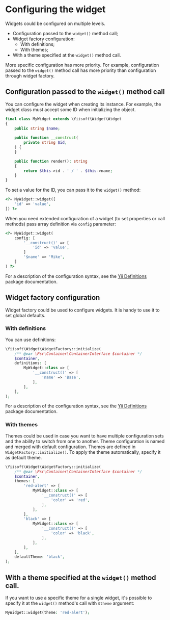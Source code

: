 # Configuring the widget

Widgets could be configured on multiple levels.

- Configuration passed to the `widget()` method call;
- Widget factory configuration:
  - With definitions;
  - With themes;
- With a theme specified at the `widget()` method call.

More specific configuration has more priority. For example, configuration passed to the `widget()` method call has more priority 
than configuration through widget factory.

## Configuration passed to the `widget()` method call

You can configure the widget when creating its instance. For example, the widget class must accept some ID when
initializing the object.

```php
final class MyWidget extends \Yiisoft\Widget\Widget
{
    public string $name;
    
    public function __construct(
        private string $id,
    ) {
    }

    public function render(): string
    {
        return $this->id . ' / ' . $this->name;
    }
}
```

To set a value for the ID, you can pass it to the `widget()` method:

```php
<?= MyWidget::widget([
    'id' => 'value',
]) ?>
```

When you need extended configuration of a widget (to set properties or call methods) pass array definition via `config`
parameter:

```php
<?= MyWidget::widget(
    config: [
        '__construct()' => [
            'id' => 'value',
        ]
        '$name' => 'Mike',
    ]
) ?>
```

For a description of the configuration syntax, see the
[Yii Definitions](https://github.com/yiisoft/definitions#arraydefinition) package documentation.

## Widget factory configuration

Widget factory could be used to configure widgets. It is handy to use it to set global defaults.

### With definitions

You can use definitions:

```php
\Yiisoft\Widget\WidgetFactory::initialize(
    /** @var \Psr\Container\ContainerInterface $container */
    $container,
    definitions: [
        MyWidget::class => [
            '__construct()' => [
                'name' => 'Base',
            ],
        ],
    ],
);
```

For a description of the configuration syntax, see the
[Yii Definitions](https://github.com/yiisoft/definitions#arraydefinition) package documentation.

### With themes

Themes could be used in case you want to have multiple configuration sets and the ability to switch from one to another.
Theme configuration is named and merged with default configuration. Themes are defined in `WidgetFactory::initialize()`.
To apply the theme automatically, specify it as default theme.

```php
\Yiisoft\Widget\WidgetFactory::initialize(
    /** @var \Psr\Container\ContainerInterface $container */
    $container,
    themes: [
        'red-alert' => [
            MyWidget::class => [
                '__construct()' => [
                    'color' => 'red',
                ],
            ],
        ],
        'black' => [
            MyWidget::class => [
                '__construct()' => [
                    'color' => 'black',
                ],
            ],
        ],
    ],
    defaultTheme: 'black',
);
```

## With a theme specified at the `widget()` method call.

If you want to use a specific theme for a single widget, it's possible to specify it at the `widget()` method's call 
with `$theme` argument:

```php
MyWidget::widget(theme: 'red-alert');
```
